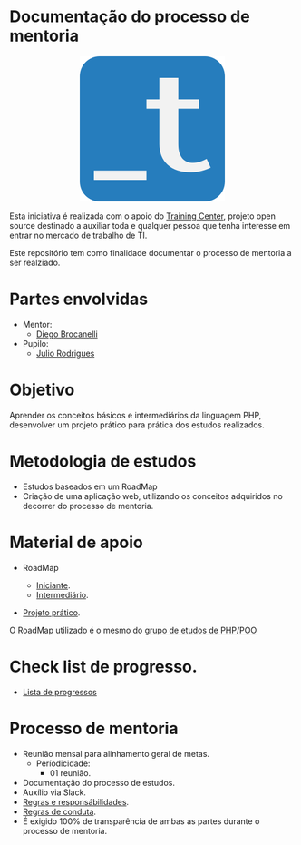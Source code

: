 # Documentação do processo de mentoria

<p align="center">
  <img src="assets/training-center-logo.svg" alt="Logo do Training Center">
</p>

Esta iniciativa é realizada com o apoio do [Training Center](https://github.com/training-center), projeto open source destinado a auxiliar toda e qualquer pessoa que tenha interesse em entrar no mercado de trabalho de TI.

Este repositório tem como finalidade documentar o processo de mentoria a ser realziado.

# Partes envolvidas

- Mentor:
    - [Diego Brocanelli](https://github.com/Diego-Brocanelli)
- Pupilo:
    - [Julio Rodrigues](https://github.com/juulhao)

# Objetivo

Aprender os conceitos básicos e intermediários da linguagem PHP, desenvolver um projeto prático para prática dos estudos realizados.

# Metodologia de estudos

- Estudos baseados em um RoadMap
- Criação de uma aplicação web, utilizando os conceitos adquiridos no decorrer do processo de mentoria.

# Material de apoio

- RoadMap
    - [Iniciante](https://github.com/training-center/php-study-group/blob/master/material_de_apoio/roadmap/iniciante.md).
    - [Intermediário](https://github.com/training-center/php-study-group/blob/master/material_de_apoio/roadmap/intermediario.md).

- [Projeto prático](/projeto/README.md).

O RoadMap utilizado é o mesmo do [grupo de etudos de PHP/POO](https://github.com/training-center/php-study-group)

# Check list de progresso.

- [Lista de progressos](/reunioes/progressos/README.md)

# Processo de mentoria

- Reunião mensal para alinhamento geral de metas.
    - Períodicidade:
        - 01 reunião.
- Documentação do processo de estudos.
- Auxílio via Slack.
- [Regras e responsábilidades](https://github.com/training-center/mentoria/blob/master/admin/CONDUTA.md).
- [Regras de conduta](https://github.com/training-center/sobre/blob/master/CONDUCT.md).
- É exigido 100% de transparência de ambas as partes durante o processo de mentoria.
